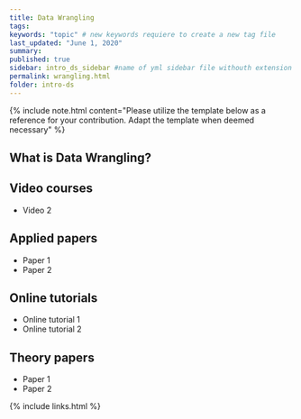 ```yaml
---
title: Data Wrangling
tags:
keywords: "topic" # new keywords requiere to create a new tag file
last_updated: "June 1, 2020"
summary: 
published: true
sidebar: intro_ds_sidebar #name of yml sidebar file withouth extension
permalink: wrangling.html
folder: intro-ds
---
```


{% include note.html content="Please utilize the template below as a reference for your contribution. Adapt the template when deemed necessary" %}

## What is Data Wrangling?


## Video courses

* Video 2

## Applied papers 

* Paper 1
* Paper 2

## Online tutorials

* Online tutorial 1
* Online tutorial 2

## Theory papers 
* Paper 1
* Paper 2

{% include links.html %}
